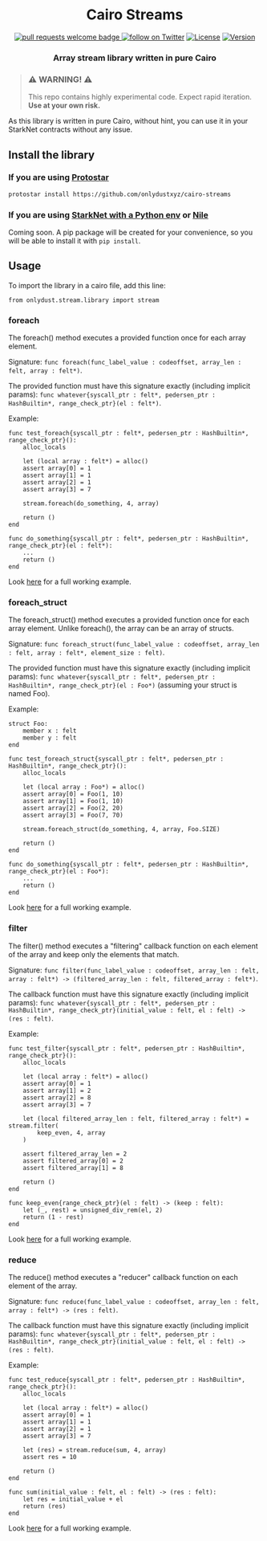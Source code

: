 <div align="center">
  <h1 align="center">Cairo Streams</h1>
  <p align="center">
    <a href="http://makeapullrequest.com">
      <img alt="pull requests welcome badge" src="https://img.shields.io/badge/PRs-welcome-brightgreen.svg?style=flat">
    </a>
    <a href="https://twitter.com/intent/follow?screen_name=onlydust_xyz">
        <img src="https://img.shields.io/twitter/follow/onlydust_xyz?style=social&logo=twitter"
            alt="follow on Twitter"></a>
    <a href="https://opensource.org/licenses/MIT"><img src="https://img.shields.io/badge/license-MIT-green"
            alt="License"></a>
    <a href=""><img src="https://img.shields.io/badge/semver-0.0.1-blue"
            alt="Version"></a>            
  </p>
  
  <h3 align="center">Array stream library written in pure Cairo</h3>
</div>

> ### ⚠️ WARNING! ⚠️
>
> This repo contains highly experimental code.
> Expect rapid iteration.
> **Use at your own risk.**

As this library is written in pure Cairo, without hint, you can use it in your StarkNet contracts without any issue.

## Install the library

### If you are using [Protostar](https://docs.swmansion.com/protostar/)

```bash
protostar install https://github.com/onlydustxyz/cairo-streams
```

### If you are using [StarkNet with a Python env](https://starknet.io/docs/quickstart.html) or [Nile](https://github.com/OpenZeppelin/nile)

Coming soon. A pip package will be created for your convenience, so you will be able to install it with `pip install`.


## Usage

To import the library in a cairo file, add this line:

```cairo
from onlydust.stream.library import stream
```

### foreach

The foreach() method executes a provided function once for each array element.

Signature: `func foreach(func_label_value : codeoffset, array_len : felt, array : felt*)`.

The provided function must have this signature exactly (including implicit params): `func whatever{syscall_ptr : felt*, pedersen_ptr : HashBuiltin*, range_check_ptr}(el : felt*)`.

Example:

```cairo
func test_foreach{syscall_ptr : felt*, pedersen_ptr : HashBuiltin*, range_check_ptr}():
    alloc_locals

    let (local array : felt*) = alloc()
    assert array[0] = 1
    assert array[1] = 1
    assert array[2] = 1
    assert array[3] = 7

    stream.foreach(do_something, 4, array)

    return ()
end

func do_something{syscall_ptr : felt*, pedersen_ptr : HashBuiltin*, range_check_ptr}(el : felt*):
    ...
    return ()
end
```

Look [here](./src/onlydust/stream/tests/test_foreach.cairo) for a full working example.

### foreach_struct

The foreach_struct() method executes a provided function once for each array element. Unlike foreach(), the array can be an array of structs.

Signature: `func foreach_struct(func_label_value : codeoffset, array_len : felt, array : felt*, element_size : felt)`.

The provided function must have this signature exactly (including implicit params): `func whatever{syscall_ptr : felt*, pedersen_ptr : HashBuiltin*, range_check_ptr}(el : Foo*)` (assuming your struct is named Foo).

Example:

```cairo
struct Foo:
    member x : felt
    member y : felt
end

func test_foreach_struct{syscall_ptr : felt*, pedersen_ptr : HashBuiltin*, range_check_ptr}():
    alloc_locals

    let (local array : Foo*) = alloc()
    assert array[0] = Foo(1, 10)
    assert array[1] = Foo(1, 10)
    assert array[2] = Foo(2, 20)
    assert array[3] = Foo(7, 70)

    stream.foreach_struct(do_something, 4, array, Foo.SIZE)

    return ()
end

func do_something{syscall_ptr : felt*, pedersen_ptr : HashBuiltin*, range_check_ptr}(el : Foo*):
    ...
    return ()
end
```

Look [here](./src/onlydust/stream/tests/test_foreach.cairo) for a full working example.

### filter

The filter() method executes a "filtering" callback function on each element of the array and keep only the elements that match.

Signature: `func filter(func_label_value : codeoffset, array_len : felt, array : felt*) -> (filtered_array_len : felt, filtered_array : felt*)`.

The callback function must have this signature exactly (including implicit params): `func whatever{syscall_ptr : felt*, pedersen_ptr : HashBuiltin*, range_check_ptr}(initial_value : felt, el : felt) -> (res : felt)`.

Example:

```cairo
func test_filter{syscall_ptr : felt*, pedersen_ptr : HashBuiltin*, range_check_ptr}():
    alloc_locals

    let (local array : felt*) = alloc()
    assert array[0] = 1
    assert array[1] = 2
    assert array[2] = 8
    assert array[3] = 7

    let (local filtered_array_len : felt, filtered_array : felt*) = stream.filter(
        keep_even, 4, array
    )

    assert filtered_array_len = 2
    assert filtered_array[0] = 2
    assert filtered_array[1] = 8

    return ()
end

func keep_even{range_check_ptr}(el : felt) -> (keep : felt):
    let (_, rest) = unsigned_div_rem(el, 2)
    return (1 - rest)
end
```

Look [here](./src/onlydust/stream/tests/test_filter.cairo) for a full working example.

### reduce

The reduce() method executes a "reducer" callback function on each element of the array.

Signature: `func reduce(func_label_value : codeoffset, array_len : felt, array : felt*) -> (res : felt)`.

The callback function must have this signature exactly (including implicit params): `func whatever{syscall_ptr : felt*, pedersen_ptr : HashBuiltin*, range_check_ptr}(initial_value : felt, el : felt) -> (res : felt)`.

Example:

```cairo
func test_reduce{syscall_ptr : felt*, pedersen_ptr : HashBuiltin*, range_check_ptr}():
    alloc_locals

    let (local array : felt*) = alloc()
    assert array[0] = 1
    assert array[1] = 1
    assert array[2] = 1
    assert array[3] = 7

    let (res) = stream.reduce(sum, 4, array)
    assert res = 10

    return ()
end

func sum(initial_value : felt, el : felt) -> (res : felt):
    let res = initial_value + el
    return (res)
end
```

Look [here](./src/onlydust/stream/tests/test_reduce.cairo) for a full working example.
